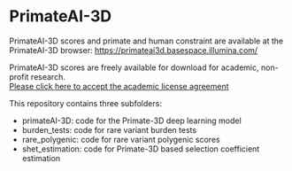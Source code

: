 # PrimateAI-3D

PrimateAI-3D scores and primate and human constraint are available at the PrimateAI-3D browser: 
https://primateai3d.basespace.illumina.com/


PrimateAI-3D scores are freely available for download for academic, non-profit research.  
[Please click here to accept the academic license agreement](https://illumina2.na1.adobesign.com/public/esignWidget?wid=CBFCIBAA3AAABLblqZhDaZSRjhLd-Jumb12j-ihAbO0vBakcvXgS2MpkFnF_VJXWW4J_DBF5yDTCzOQJ8zrU*)


This repository contains three subfolders:
 - primateAI-3D: code for the Primate-3D deep learning model
 - burden_tests: code for rare variant burden tests
 - rare_polygenic: code for rare variant polygenic scores
 - shet_estimation: code for Primate-3D based selection coefficient estimation




